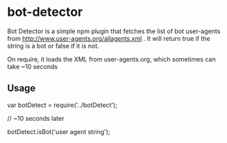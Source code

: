 # bot-detector

Bot Detector is a simple npm plugin that fetches the list of bot user-agents from http://www.user-agents.org/allagents.xml .  It will return true if the string is a bot or false if it is not.

On require, it loads the XML from user-agents.org, which sometimes can take ~10 seconds

## Usage

var botDetect = require('../botDetect');

// ~10 seconds later

botDetect.isBot('user agent string');


